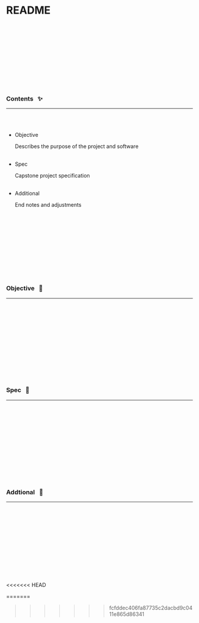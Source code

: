 












 <br><br><br><br><br><br><br><br><br><br>

  # README

  <br><br><br><br><br><br><br><br><br><br>

  ### Contents &nbsp; ✨
  ________________________________________________________________________________________________________________________

  <br><br>

  - Objective

    Describes the purpose of the project and software
    <br><br>

  - Spec

    Capstone project specification
    <br><br>

  - Additional

    End notes and adjustments

  <br><br><br><br><br><br><br><br><br><br>


  ### Objective &nbsp; 🏹
  ________________________________________________________________________________________________________________________

  <br>


  <br><br><br><br><br><br><br><br><br><br>

  ### Spec &nbsp; 📐
  ________________________________________________________________________________________________________________________

  <br>


  <br><br><br><br><br><br><br><br><br><br>

  ### Addtional &nbsp; 📔
  ________________________________________________________________________________________________________________________

  <br>


  <br><br><br><br><br><br><br><br><br><br>
<<<<<<< HEAD










=======
>>>>>>> fcfddec406fa87735c2dacbd9c0411e865d86341
